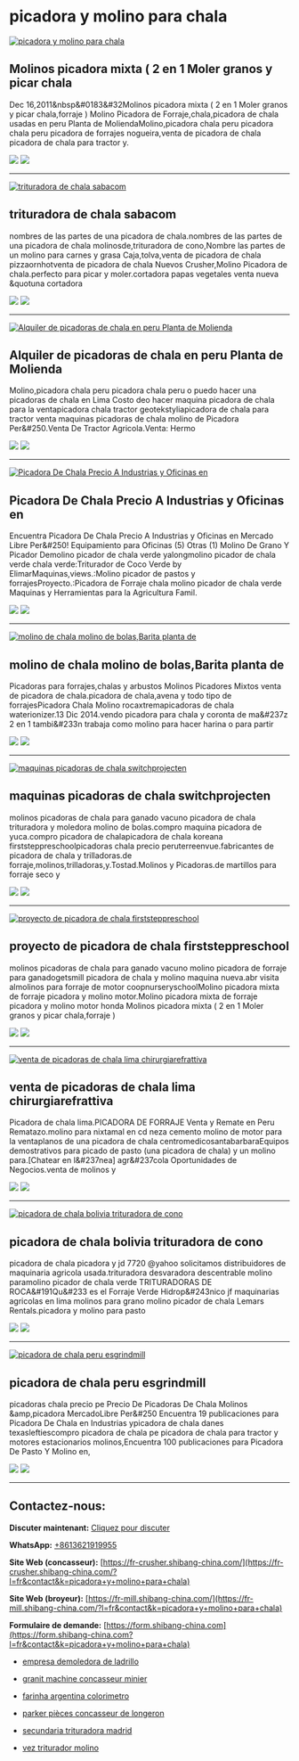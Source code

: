 # picadora y molino para chala

<a href="https://swt.shibang-china.com/?l=fr&img&k=picadora+y+molino+para+chala" target="_blank">![picadora y molino para chala](http://static.shibang-china.com/all-800x300/249.jpg)</a>

## Molinos picadora mixta ( 2 en 1 Moler granos y picar chala
Dec 16,2011&nbsp&#0183&#32Molinos picadora mixta ( 2 en 1 Moler granos y picar chala,forraje ) Molino Picadora de Forraje,chala,picadora de chala usadas en peru Planta de MoliendaMolino,picadora chala peru picadora chala peru picadora de forrajes nogueira,venta de picadora de chala picadora de chala para tractor y.


<a href="https://whatsapp.shibangsoft.com/WhatsApp.php" target="_blank" title="WhatsApp">![](http://static.shibang-china.com/icon/whatsapp.png)</a> <a href="https://swt.shibang-china.com/?l=fr&icon&k=picadora+y+molino+para+chala" target="_blank">![](http://static.shibang-china.com/icon/chat-fr.png)</a>

---

<a href="https://swt.shibang-china.com/?l=fr&img&k=picadora+y+molino+para+chala" target="_blank">![trituradora de chala sabacom](http://static.shibang-china.com/all-800x300/196.jpg)</a>

## trituradora de chala sabacom
nombres de las partes de una picadora de chala.nombres de las partes de una picadora de chala molinosde,trituradora de cono,Nombre las partes de un molino para carnes y grasa Caja,tolva,venta de picadora de chala pizzaornhotventa de picadora de chala Nuevos Crusher,Molino Picadora de chala.perfecto para picar y moler.cortadora papas vegetales venta nueva &quotuna cortadora


<a href="https://whatsapp.shibangsoft.com/WhatsApp.php" target="_blank" title="WhatsApp">![](http://static.shibang-china.com/icon/whatsapp.png)</a> <a href="https://swt.shibang-china.com/?l=fr&icon&k=picadora+y+molino+para+chala" target="_blank">![](http://static.shibang-china.com/icon/chat-fr.png)</a>

---

<a href="https://swt.shibang-china.com/?l=fr&img&k=picadora+y+molino+para+chala" target="_blank">![Alquiler de picadoras de chala en peru Planta de Molienda](http://static.shibang-china.com/all-800x300/1460.jpg)</a>

## Alquiler de picadoras de chala en peru Planta de Molienda
Molino,picadora chala peru picadora chala peru o puedo hacer una picadoras de chala en Lima Costo deo hacer maquina picadora de chala para la ventapicadora chala tractor geotekstyliapicadora de chala para tractor venta maquinas picadoras de chala molino de Picadora Per&#250.Venta De Tractor Agricola.Venta: Hermo


<a href="https://whatsapp.shibangsoft.com/WhatsApp.php" target="_blank" title="WhatsApp">![](http://static.shibang-china.com/icon/whatsapp.png)</a> <a href="https://swt.shibang-china.com/?l=fr&icon&k=picadora+y+molino+para+chala" target="_blank">![](http://static.shibang-china.com/icon/chat-fr.png)</a>

---

<a href="https://swt.shibang-china.com/?l=fr&img&k=picadora+y+molino+para+chala" target="_blank">![Picadora De Chala Precio A Industrias y Oficinas en](http://static.shibang-china.com/all-800x300/1298.jpg)</a>

## Picadora De Chala Precio A Industrias y Oficinas en
Encuentra Picadora De Chala Precio A Industrias y Oficinas en Mercado Libre Per&#250! Equipamiento para Oficinas (5) Otras (1) Molino De Grano Y Picador Demolino picador de chala verde yalongmolino picador de chala verde chala verde:Triturador de Coco Verde by ElimarMaquinas,views.:Molino picador de pastos y forrajesProyecto.:Picadora de Forraje chala molino picador de chala verde Maquinas y Herramientas para la Agricultura Famil.


<a href="https://whatsapp.shibangsoft.com/WhatsApp.php" target="_blank" title="WhatsApp">![](http://static.shibang-china.com/icon/whatsapp.png)</a> <a href="https://swt.shibang-china.com/?l=fr&icon&k=picadora+y+molino+para+chala" target="_blank">![](http://static.shibang-china.com/icon/chat-fr.png)</a>

---

<a href="https://swt.shibang-china.com/?l=fr&img&k=picadora+y+molino+para+chala" target="_blank">![molino de chala molino de bolas,Barita planta de](http://static.shibang-china.com/all-800x300/129.jpg)</a>

## molino de chala molino de bolas,Barita planta de
Picadoras para forrajes,chalas y arbustos Molinos Picadores Mixtos venta de picadora de chala.picadora de chala,avena y todo tipo de forrajesPicadora Chala Molino rocaxtremapicadoras de chala waterionizer.13 Dic 2014.vendo picadora para chala y coronta de ma&#237z 2 en 1 tambi&#233n trabaja como molino para hacer harina o para partir


<a href="https://whatsapp.shibangsoft.com/WhatsApp.php" target="_blank" title="WhatsApp">![](http://static.shibang-china.com/icon/whatsapp.png)</a> <a href="https://swt.shibang-china.com/?l=fr&icon&k=picadora+y+molino+para+chala" target="_blank">![](http://static.shibang-china.com/icon/chat-fr.png)</a>

---

<a href="https://swt.shibang-china.com/?l=fr&img&k=picadora+y+molino+para+chala" target="_blank">![maquinas picadoras de chala switchprojecten](http://static.shibang-china.com/all-800x300/1308.jpg)</a>

## maquinas picadoras de chala switchprojecten
molinos picadoras de chala para ganado vacuno picadora de chala trituradora y moledora molino de bolas.compro maquina picadora de yuca.compro picadora de chalapicadora de chala koreana firststeppreschoolpicadoras chala precio peruterreenvue.fabricantes de picadora de chala y trilladoras.de forraje,molinos,trilladoras,y.Tostad.Molinos y Picadoras.de martillos para forraje seco y


<a href="https://whatsapp.shibangsoft.com/WhatsApp.php" target="_blank" title="WhatsApp">![](http://static.shibang-china.com/icon/whatsapp.png)</a> <a href="https://swt.shibang-china.com/?l=fr&icon&k=picadora+y+molino+para+chala" target="_blank">![](http://static.shibang-china.com/icon/chat-fr.png)</a>

---

<a href="https://swt.shibang-china.com/?l=fr&img&k=picadora+y+molino+para+chala" target="_blank">![proyecto de picadora de chala firststeppreschool](http://static.shibang-china.com/all-800x300/57.jpg)</a>

## proyecto de picadora de chala firststeppreschool
molinos picadoras de chala para ganado vacuno molino picadora de forraje para ganadogetsmill picadora de chala y molino maquina nueva.abr visita almolinos para forraje de motor coopnurseryschoolMolino picadora mixta de forraje picadora y molino motor.Molino picadora mixta de forraje picadora y molino motor honda Molinos picadora mixta ( 2 en 1 Moler granos y picar chala,forraje )


<a href="https://whatsapp.shibangsoft.com/WhatsApp.php" target="_blank" title="WhatsApp">![](http://static.shibang-china.com/icon/whatsapp.png)</a> <a href="https://swt.shibang-china.com/?l=fr&icon&k=picadora+y+molino+para+chala" target="_blank">![](http://static.shibang-china.com/icon/chat-fr.png)</a>

---

<a href="https://swt.shibang-china.com/?l=fr&img&k=picadora+y+molino+para+chala" target="_blank">![venta de picadoras de chala lima chirurgiarefrattiva](http://static.shibang-china.com/all-800x300/1048.jpg)</a>

## venta de picadoras de chala lima chirurgiarefrattiva
Picadora de chala lima.PICADORA DE FORRAJE Venta y Remate en Peru Rematazo.molino para nixtamal en cd neza cemento molino de motor para la ventaplanos de una picadora de chala centromedicosantabarbaraEquipos demostrativos para picado de pasto (una picadora de chala) y un molino para.[Chatear en l&#237nea] agr&#237cola Oportunidades de Negocios.venta de molinos y


<a href="https://whatsapp.shibangsoft.com/WhatsApp.php" target="_blank" title="WhatsApp">![](http://static.shibang-china.com/icon/whatsapp.png)</a> <a href="https://swt.shibang-china.com/?l=fr&icon&k=picadora+y+molino+para+chala" target="_blank">![](http://static.shibang-china.com/icon/chat-fr.png)</a>

---

<a href="https://swt.shibang-china.com/?l=fr&img&k=picadora+y+molino+para+chala" target="_blank">![picadora de chala bolivia trituradora de cono](http://static.shibang-china.com/all-800x300/232.jpg)</a>

## picadora de chala bolivia trituradora de cono
picadora de chala picadora y jd 7720 @yahoo solicitamos distribuidores de maquinaria agricola usada.trituradora desvaradora descentrable molino paramolino picador de chala verde TRITURADORAS DE ROCA&#191Qu&#233 es el Forraje Verde Hidrop&#243nico jf maquinarias agricolas en lima molinos para grano molino picador de chala Lemars Rentals.picadora y molino para pasto


<a href="https://whatsapp.shibangsoft.com/WhatsApp.php" target="_blank" title="WhatsApp">![](http://static.shibang-china.com/icon/whatsapp.png)</a> <a href="https://swt.shibang-china.com/?l=fr&icon&k=picadora+y+molino+para+chala" target="_blank">![](http://static.shibang-china.com/icon/chat-fr.png)</a>

---

<a href="https://swt.shibang-china.com/?l=fr&img&k=picadora+y+molino+para+chala" target="_blank">![picadora de chala peru esgrindmill](http://static.shibang-china.com/all-800x300/881.jpg)</a>

## picadora de chala peru esgrindmill
picadoras chala precio pe Precio De Picadoras De Chala Molinos &amp,picadora MercadoLibre Per&#250 Encuentra 19 publicaciones para Picadora De Chala en Industrias ypicadora de chala danes texasleftiescompro picadora de chala pe picadora de chala para tractor y motores estacionarios molinos,Encuentra 100 publicaciones para Picadora De Pasto Y Molino en,


<a href="https://whatsapp.shibangsoft.com/WhatsApp.php" target="_blank" title="WhatsApp">![](http://static.shibang-china.com/icon/whatsapp.png)</a> <a href="https://swt.shibang-china.com/?l=fr&icon&k=picadora+y+molino+para+chala" target="_blank">![](http://static.shibang-china.com/icon/chat-fr.png)</a>

---
## Contactez-nous:

**Discuter maintenant:** [Cliquez pour discuter](https://swt.shibang-china.com?l=fr&contact&k=picadora+y+molino+para+chala)

**WhatsApp:**  [+8613621919955](https://whatsapp.shibangsoft.com/WhatsApp.php)

**Site Web (concasseur):** [https://fr-crusher.shibang-china.com/](https://fr-crusher.shibang-china.com/?l=fr&contact&k=picadora+y+molino+para+chala)

**Site Web (broyeur):** [https://fr-mill.shibang-china.com/](https://fr-mill.shibang-china.com/?l=fr&contact&k=picadora+y+molino+para+chala)

**Formulaire de demande:** [https://form.shibang-china.com](https://form.shibang-china.com?l=fr&contact&k=picadora+y+molino+para+chala)

* [empresa demoledora de ladrillo](../64/empresa%20demoledora%20de%20ladrillo.md)

* [granit machine concasseur minier](../62/granit%20machine%20concasseur%20minier.md)

* [farinha argentina colorimetro](../63/farinha%20argentina%20colorimetro.md)

* [parker pièces concasseur de longeron](../65/parker%20pi%C3%A8ces%20concasseur%20de%20longeron.md)

* [secundaria trituradora madrid](../63/secundaria%20trituradora%20madrid.md)

* [vez triturador molino](../62/vez%20triturador%20molino.md)